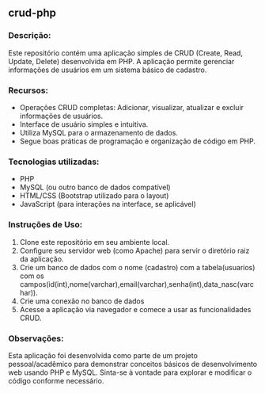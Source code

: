 ## crud-php

### Descrição:
Este repositório contém uma aplicação simples de CRUD (Create, Read, Update, Delete) desenvolvida em PHP. A aplicação permite gerenciar informações de usuários em um sistema básico de cadastro.

### Recursos:

- Operações CRUD completas: Adicionar, visualizar, atualizar e excluir informações de usuários.
- Interface de usuário simples e intuitiva.
- Utiliza MySQL para o armazenamento de dados.
- Segue boas práticas de programação e organização de código em PHP.

### Tecnologias utilizadas:

- PHP
- MySQL (ou outro banco de dados compatível)
- HTML/CSS (Bootstrap utilizado para o layout)
- JavaScript (para interações na interface, se aplicável)


### Instruções de Uso:

1. Clone este repositório em seu ambiente local.
2. Configure seu servidor web (como Apache) para servir o diretório raiz da aplicação.
3. Crie um banco de dados com o nome (cadastro) com a tabela(usuarios) com os campos(id(int),nome(varchar),email(varchar),senha(int),data_nasc(varchar)).
5. Crie uma conexão no banco de dados
6. Acesse a aplicação via navegador e comece a usar as funcionalidades CRUD.

### Observações:
Esta aplicação foi desenvolvida como parte de um projeto pessoal/acadêmico para demonstrar conceitos básicos de desenvolvimento web usando PHP e MySQL.
Sinta-se à vontade para explorar e modificar o código conforme necessário.


